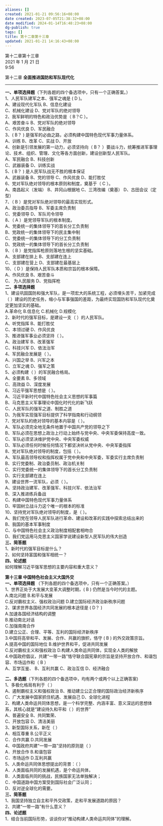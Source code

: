 ```yaml
---
aliases: []
created: 2021-01-21 09:56:16+08:00
date created: 2023-07-05T21:38:32+08:00
date modified: 2024-01-14T16:48:23+08:00
dg-publish: true
tags: []
title: 第十二章第十三章
updated: 2021-01-21 14:16:43+08:00
---
```


第十二章第十三章  
2021 年 1 月 21 日  
9:56

第十二章 **全面推进国防和军队现代化**
****
**一、单项选择题**（下列各题的四个备选项中，只有一个正确答案。）  
1、人民军队建军之本、强军之魂是 ( D )。  
A、建设现代化军队 B、信息化建设  
C、机械化建设 D、党对军队的绝对领导  
2、我军鲜明的特色和政治优势是（ B？C ）。  
A、艰苦奋斗 B、党对军队的绝对领导  
C、作风优良 D、军民融合  
3、( B？ ) 是强军的必由之路，必须构建中国特色现代军事力量体系。  
A、训练 B、改革 C、实战 D、开放  
4、创新是引领发展的第一动力，必须坚持向（ B？ ）要战斗力，统筹推进军事理论、技术、组织、管理、文化等各方面创新，建设创新型人民军队。  
A、军民融合 B、科技创新  
C、武器装备 D、训练实战  
5、( B？ ) 是人民军队战无不胜的根本保证  
A、武器装备 B、党的领导 C、作风优良 D、能打胜仗  
6、党对军队绝对领导的根本原则和制度，奠基于（ C ）。  
A、南昌起义（发端） B、井冈山根据地 C、三湾改编（奠基） D、古田会议（定型）  
7、（ B ）是党对军队绝对领导的最高实现形式。  
A、政治委员指导 B、军委主席负责制  
C、党委领导 D、军队司令领导  
8、（ A ）是党领导军队的根本制度。  
A、党委统一的集体领导下的首长分工负责制  
B、党政统一的集体领导下的民主集中制  
C、党委统一的集体领导下的分工负责制  
D、党政统一的集体领导下的首长分工负责制  
9、（ B ）是党指挥枪原则落地生根的坚实基础。  
A、支部建在排上 B、支部建在连上  
C、支部建在营上 D、支部建在最基层上  
10、（ D ）是保持人民军队本质和宗旨的根本保障。  
A、作风优良 B、艰苦奋斗  
C、 为人民服务 D、党指挥枪  
**二、多项选择题**  
1、建设巩固国防和强大军队，是一项宏大的系统工程，必须埋头苦干，加紧完成（ ）建设的历史任务，缩小与军事强国的差距，为最终实现国防和军队现代化奠定更加坚实的基础。  
A.革命化 B.信息化 C.机械化 D.规模化  
2、新时代的强军目标，是建设一支（ ）的人民军队。  
A、听党指挥 B、能打胜仗  
C、本领过硬 D、作风优良  
3、推进强军事业必须坚持（ ）。  
A、政治建军 B、改革强军  
C、科技兴军 D、依法治军  
4、军民融合发展是（ ）。  
A、兴国之举 B、兴军之本  
C、立军之魂 D、强军之策  
5、必须构建（ ）的军民融合格局。  
A、全要素 B、多领域  
C、高效益 D、深度发展  
6、习近平强军思想是（ ）。  
A、习近平新时代中国特色社会主义思想的军事篇  
B、马克思主义军事理论中国化时代化的新飞跃  
C、人民军队的强军之道、制胜之道  
D、为我军实现强军目标提供了科学指南和行动纲领  
7、党对军队的绝对领导的基本内容是（ ）。  
A、军队必须完全地无条件地置于中国共产党的领导之下  
B、军队必须在思想上政治上行动上始终与党中央、中央军委保持高度一致。  
C、军队必须坚决维护党中央、中央军委权威  
D、军队必须任何时候任何情况下都坚决听从党中央、中央军委指挥  
8、党对军队绝对领导的制度，包括（ ）。  
A、军队最高领导权和指挥权属于党中央和中央军委，军委实行主席负责制  
B、实行党委制、政治委员制、政治机关制  
C、实行党委统一的集体领导下的首长分工负责制  
D、实行支部建在连上  
9、建设世界一流军队，必须（ ）。  
A、坚持政治建军、改革强军、科技兴军、依法治军  
B、深入推进练兵备战  
C、构建中国特色现代军事力量体系  
D、牢固树立战斗力这个唯一的根本的标准  
10、坚持党对军队绝对领导的制度，是（ ）。  
A、我们党在领导人民军队进行革命、建设和改革的实践中探索总结出来的  
B、我国的基本军事制度  
C、与中国特色社会主义政治制度相配套相吻合  
D、我们党运用马克思主义国家学说建设新型人民军队的伟大创造  
**三、简答题**  
1、新时代的强军目标是什么？  
2、如何坚持富国和强军相统一？  
**四、论述题**  
如何理解习近平强军思想的主要内容和重大意义？

**第十三章 中国特色社会主义大国外交**  
**一、单项选择题** （下列各题的四个备选项中，只有一个正确答案。）  
1、世界正处于大发展大变革大调整时期，( B ) 仍然是当今时代的主题。  
A.南北问题 B.和平与发展  
C.反对霸权主义、强权政治问题 D.建立国际经济政治新秩序问题  
2、谋求世界各国经济共同发展的根本途径是 ( D？ )  
A.加速各国经济结构的调整  
B.推动南北对话  
C.加强南南合作  
D.建立公正、合理、平等、互利的国际经济新秩序  
3.中国将高举和平、发展、合作、共赢的旗帜，恪守 ( B ) 的外交政策宗旨。  
A.提高中国的国际地位 B.维护世界和平，促进共同发展  
C.反对霸权主义和强权政治 D.构建人类命运共同体，实现全人类的解放  
4.中国政府倡议，共建“一带一路”恪守联合国宪章的宗旨是坚持开放合作、和谐包容、市场运作和（ B ）  
A、互学互鉴、 B、互利共赢 C、政治互信 D、经济融合

**二、多选题**（下列各题的四个备选项中，均有两个或两个以上正确答案)  
1、多极化格局有利于（ ）  
A、遏制霸权主义和强权政治 B、推动建立公正合理的国际政治经济新秩序  
C、广大发展中国家抓住机遇、发展自己 D、全球化进程  
2、构建人类命运共同体思想，是一个科学完整、内涵丰富、意义深远的思想体系，其核心就是“建设持久和平和（ ）的世界”  
A、普遍安全 B、共同繁荣、  
C、开放包容 D、清洁美丽  
3、新型国际关系，新在（ ）  
A．相互尊重 B.公平正义  
C．合作共赢 D.共同发展  
4、中国政府共建“一带一路”坚持的原则是（ ）  
A．开放合作 B.和谐包容  
C．市场运作 D.互利共赢  
5、人类命运共同体思想提出的背景：（ ）  
A．人类面临共同的发展机遇，是个命运共体，  
B．人类面临共同的挑战，民族国家无法单独解决；  
C．中国道路中国方案受到国际社会广泛认同；  
D．反对逆全球化的需要。  
**三、简答题**  
1、我国坚持独立自主和平外交政策，走和平发展道路的原因？  
2、共建“一带一路”有什么意义？  
**四、论述题**  
1．结合当前国际形势，谈谈你对“推动构建人类命运共同体”的理解。